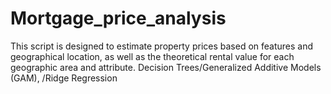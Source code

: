 # Mortgage_price_analysis
This script is designed to estimate property prices based on features and geographical location, as well as the theoretical rental value for each geographic area and attribute. Decision Trees/Generalized Additive Models (GAM), /Ridge Regression
